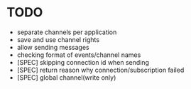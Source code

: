 # TODO

- separate channels per application
- save and use channel rights
- allow sending messages
- checking format of events/channel names
- [SPEC] skipping connection id when sending
- [SPEC] return reason why connection/subscription failed
- [SPEC] global channel(write only)